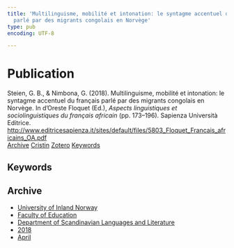 ```yaml
---
title: 'Multilinguisme, mobilité et intonation: le syntagme accentuel du français
  parlé par des migrants congolais en Norvège'
type: pub
encoding: UTF-8

---
```

<h1>Publication</h1>
<article id="csl-bib-container-FRFIR2C2" class="csl-bib-container">
  <div class="csl-bib-body"> <div class="csl-entry">Steien, G. B., &#38; Nimbona, G. (2018). Multilinguisme, mobilité et intonation: le syntagme accentuel du français parlé par des migrants congolais en Norvège. In d’Oreste Floquet (Ed.), <i>Aspects linguistiques et sociolinguistiques du français africain</i> (pp. 173–196). Sapienza Università Editrice. <a href="http://www.editricesapienza.it/sites/default/files/5803_Floquet_Francais_africains_OA.pdf">http://www.editricesapienza.it/sites/default/files/5803_Floquet_Francais_africains_OA.pdf</a></div> </div>
  <div class="csl-bib-buttons">
    <a href="#taxonomy-article-FRFIR2C2" alt="archive" class="csl-bib-button">Archive</a>
    <a href="https://app.cristin.no/results/show.jsf?id=1580865" alt="Cristin" class="csl-bib-button">Cristin</a>
    <a href="http://zotero.org/groups/5881554/items/FRFIR2C2" alt="Zotero" class="csl-bib-button">Zotero</a>
    <a href="#keywords-article-FRFIR2C2" alt="keywords" class="csl-bib-button">Keywords</a>
  </div>
  <div id="csl-bib-meta-container-FRFIR2C2"></div>
</article>
<div id="csl-bib-meta-FRFIR2C2" class="csl-bib-meta">
  <article id="keywords-article-FRFIR2C2" class="keywords-article">
    <h1>Keywords</h1>
    
  </article>
  <article id="taxonomy-article-FRFIR2C2" class="taxonomy-article">
    <h1>Archive</h1>
    <ul>
      <li><a href="{{< params subfolder >}}en/archive/?key=3DCRN523">University of Inland Norway</a></li>
      <li><a href="{{< params subfolder >}}en/archive/?key=WYNZA47F">Faculty of Education</a></li>
      <li><a href="{{< params subfolder >}}en/archive/?key=T9U6ILTU">Department of Scandinavian Languages and Literature</a></li>
      <li><a href="{{< params subfolder >}}en/archive/?key=6K7ZIYQV">2018</a></li>
      <li><a href="{{< params subfolder >}}en/archive/?key=FJ7NZBLX">April</a></li>
    </ul>
  </article>
</div>
